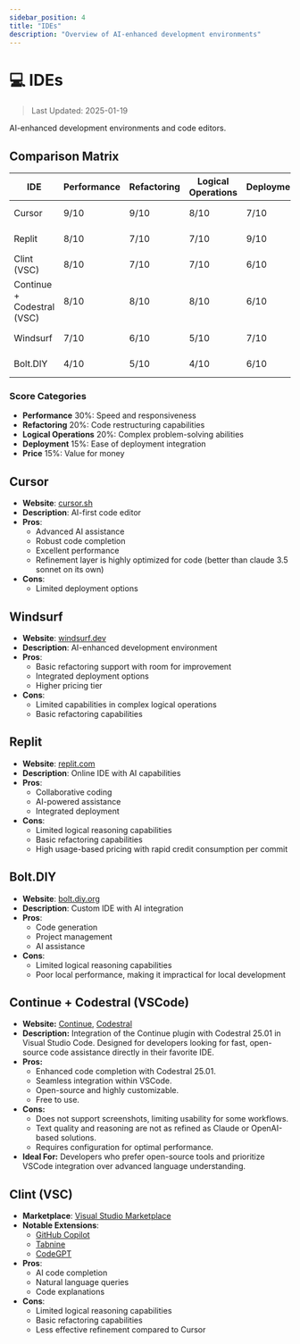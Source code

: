 ```yaml
---
sidebar_position: 4
title: "IDEs"
description: "Overview of AI-enhanced development environments"
---
```


# 💻 IDEs

> Last Updated: 2025-01-19

AI-enhanced development environments and code editors.

## Comparison Matrix

| IDE | Performance | Refactoring | Logical Operations | Deployment | Price | Overall Score |
|-----|-------------|-------------|-------------------|------------|--------|---------------|
| Cursor | 9/10 | 9/10 | 8/10 | 7/10 | 8/10 ($20/m) | 8.5/10 |
| Replit | 8/10 | 7/10 | 7/10 | 9/10 | 6/10 ($25/m) | 7.5/10 |
| Clint (VSC) | 8/10 | 7/10 | 7/10 | 6/10 | 7/10 (Free) | 7/10 |
| Continue + Codestral (VSC) | 8/10 | 8/10 | 8/10 | 6/10 | 8/10 (Free) | 8.0/10 |
| Windsurf | 7/10 | 6/10 | 5/10 | 7/10 | 6/10 ($15/m) | 6.5/10 |
| Bolt.DIY | 4/10 | 5/10 | 4/10 | 6/10 | 8/10 (Free) | 5/10 |
 

### Score Categories
- **Performance** 30%: Speed and responsiveness
- **Refactoring** 20%: Code restructuring capabilities
- **Logical Operations** 20%: Complex problem-solving abilities
- **Deployment** 15%: Ease of deployment integration
- **Price** 15%: Value for money

## Cursor
- **Website**: [cursor.sh](https://cursor.sh)
- **Description**: AI-first code editor
- **Pros**:
  - Advanced AI assistance
  - Robust code completion
  - Excellent performance
  - Refinement layer is highly optimized for code (better than claude 3.5 sonnet on its own)
- **Cons**:
  - Limited deployment options

## Windsurf
- **Website**: [windsurf.dev](https://windsurf.dev)
- **Description**: AI-enhanced development environment
- **Pros**:
  - Basic refactoring support with room for improvement
  - Integrated deployment options
  - Higher pricing tier
- **Cons**:
  - Limited capabilities in complex logical operations
  - Basic refactoring capabilities

## Replit
- **Website**: [replit.com](https://replit.com)
- **Description**: Online IDE with AI capabilities
- **Pros**:
  - Collaborative coding
  - AI-powered assistance
  - Integrated deployment
- **Cons**:
  - Limited logical reasoning capabilities
  - Basic refactoring capabilities
  - High usage-based pricing with rapid credit consumption per commit

## Bolt.DIY
- **Website**: [bolt.diy.org](https://bolt.diy.org)
- **Description**: Custom IDE with AI integration
- **Pros**:
  - Code generation
  - Project management
  - AI assistance
- **Cons**:
  - Limited logical reasoning capabilities
  - Poor local performance, making it impractical for local development

## Continue + Codestral (VSCode)

- **Website:** [Continue](https://continue.dev), [Codestral](https://mistral.ai)
- **Description:** Integration of the Continue plugin with Codestral 25.01 in Visual Studio Code. Designed for developers looking for fast, open-source code assistance directly in their favorite IDE.
- **Pros:**
  - Enhanced code completion with Codestral 25.01.
  - Seamless integration within VSCode.
  - Open-source and highly customizable.
  - Free to use.
- **Cons:**
  - Does not support screenshots, limiting usability for some workflows.
  - Text quality and reasoning are not as refined as Claude or OpenAI-based solutions.
  - Requires configuration for optimal performance.
- **Ideal For:** Developers who prefer open-source tools and prioritize VSCode integration over advanced language understanding.


## Clint (VSC)
- **Marketplace**: [Visual Studio Marketplace](https://marketplace.visualstudio.com/)
- **Notable Extensions**:
  - [GitHub Copilot](https://marketplace.visualstudio.com/items?itemName=GitHub.copilot)
  - [Tabnine](https://marketplace.visualstudio.com/items?itemName=TabNine.tabnine-vscode)
  - [CodeGPT](https://marketplace.visualstudio.com/items?itemName=DanielSanMedium.dscodegpt)
- **Pros**:
  - AI code completion
  - Natural language queries
  - Code explanations 
- **Cons**:
  - Limited logical reasoning capabilities
  - Basic refactoring capabilities
  - Less effective refinement compared to Cursor